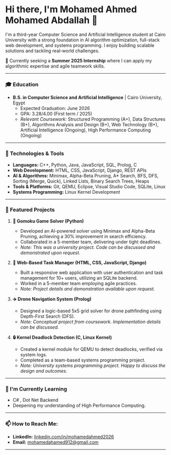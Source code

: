 # Hi there, I'm Mohamed Ahmed Mohamed Abdallah 👋

I'm a third-year Computer Science and Artificial Intelligence student at Cairo University with a strong foundation in AI algorithm optimization, full-stack web development, and systems programming. I enjoy building scalable solutions and tackling real-world challenges.

🚀 Currently seeking a **Summer 2025 Internship** where I can apply my algorithmic expertise and agile teamwork skills.

---

### 🎓 Education

*  **B.S. in Computer Science and Artificial Intelligence** | Cairo University, Egypt
    *   Expected Graduation: June 2026
    *   GPA: 3.28/4.00 (First term / 2025)
    *   *Relevant Coursework:* Structured Programming (A+), Data Structures (B+), Algorithms Analysis and Design (B+), Web Technology (B+), Artificial Intelligence (Ongoing), High Performance Computing (Ongoing)
---

### 🔧 Technologies & Tools

*   **Languages:** C++, Python, Java, JavaScript, SQL, Prolog, C
*   **Web Development:** HTML, CSS, JavaScript, Django, REST APIs
*   **AI & Algorithms:** Minimax, Alpha-Beta Pruning, A* Search, BFS, DFS, Sorting (Merge, Quick), Linked Lists, Binary Search Trees, Heaps
*   **Tools & Platforms:** Git, QEMU, Eclipse, Visual Studio Code, SQLite, Linux
*   **Systems Programming:** Linux Kernel Development

---

### 🌟 Featured Projects

1.  **🤖 Gomoku Game Solver (Python)**
    *   Developed an AI-powered solver using Minimax and Alpha-Beta Pruning, achieving a 30% improvement in search efficiency.
    *   Collaborated in a 5-member team, delivering under tight deadlines.
    *   *Note: This was a university project. Code can be discussed and demonstrated upon request.*

2.  **📝 Web-Based Task Manager (HTML, CSS, JavaScript, Django)**
    *   Built a responsive web application with user authentication and task management for 10+ users, utilizing an SQLite backend.
    *   Worked in a 5-member team employing agile practices.
    *   *Note: Project details and demonstration available upon request.*

3.  **✈️ Drone Navigation System (Prolog)**
    *   Designed a logic-based 5x5 grid solver for drone pathfinding using Depth-First Search (DFS).
    *   *Note: Conceptual project from coursework. Implementation details can be discussed.*
 
4.  **🔒 Kernel Deadlock Detection (C, Linux Kernel)**
    *   Created a kernel module for QEMU to detect deadlocks, verified via system logs.
    *   Completed as a team-based systems programming project.
    *   *Note: University systems programming project. Happy to discuss the design and outcomes.*
    
---

### 🌱 I'm Currently Learning

*   C# , Dot Net Backend
*   Deepening my understanding of High Performance Computing.

---

### 📫 How to Reach Me:

*   **LinkedIn:** [linkedin.com/in/mohamedahmed2026](https://linkedin.com/in/mohamedahmed2026)
*   **Email:** mohamedahamed912@gmail.com

---

<!-- Optional: GitHub Stats (e.g., using anuraghazra/github-readme-stats) 
[![Mohamed's GitHub stats](https://github-readme-stats.vercel.app/api?username=mohamed-ahamed-mohamed-2026&show_icons=true&theme=radical)](https://github.com/anuraghazra/github-readme-stats)
[![Top Langs](https://github-readme-stats.vercel.app/api/top-langs/?username=mohamed-ahamed-mohamed-2026&layout=compact&theme=radical)](https://github.com/anuraghazra/github-readme-stats) -->
